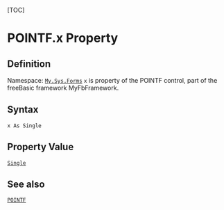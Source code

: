 [TOC]
# POINTF.x Property

## Definition
Namespace: [`My.Sys.Forms`](My.Sys.Forms.md)
`x` is property of the POINTF control, part of the freeBasic framework MyFbFramework.
## Syntax
```freeBasic
x As Single
```
## Property Value
[`Single`]("https://www.freebasic.net/wiki/KeyPgSingle")
## See also
[`POINTF`](POINTF.md)
